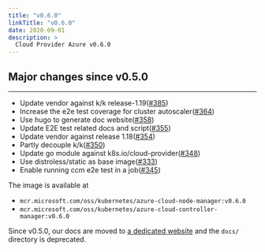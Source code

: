 ```yaml
---
title: "v0.6.0"
linkTitle: "v0.6.0"
date: 2020-09-01
description: >
  Cloud Provider Azure v0.6.0
---
```


## Major changes since v0.5.0

-------

- Update vendor against k/k release-1.19([#385](https://github.com/kubernetes-sigs/cloud-provider-azure/pull/385))
- Increase the e2e test coverage for cluster autoscaler([#364](https://github.com/kubernetes-sigs/cloud-provider-azure/pull/364))
- Use hugo to generate doc website([#358](https://github.com/kubernetes-sigs/cloud-provider-azure/pull/358))
- Update E2E test related docs and script([#355](https://github.com/kubernetes-sigs/cloud-provider-azure/pull/355))
- Update vendor against release 1.18([#354](https://github.com/kubernetes-sigs/cloud-provider-azure/pull/354))
- Partly decouple k/k([#350](https://github.com/kubernetes-sigs/cloud-provider-azure/pull/350))
- Update go module against k8s.io/cloud-provider([#348](https://github.com/kubernetes-sigs/cloud-provider-azure/pull/348))
- Use distroless/static as base image([#333](https://github.com/kubernetes-sigs/cloud-provider-azure/pull/333))
- Enable running ccm e2e test in a job([#345](https://github.com/kubernetes-sigs/cloud-provider-azure/pull/345))

The image is available at

- `mcr.microsoft.com/oss/kubernetes/azure-cloud-node-manager:v0.6.0`
- `mcr.microsoft.com/oss/kubernetes/azure-cloud-controller-manager:v0.6.0`

Since v0.5.0, our docs are moved to [a dedicated website](https://kubernetes-sigs.github.io/cloud-provider-azure/) and the `docs/` directory is deprecated.
